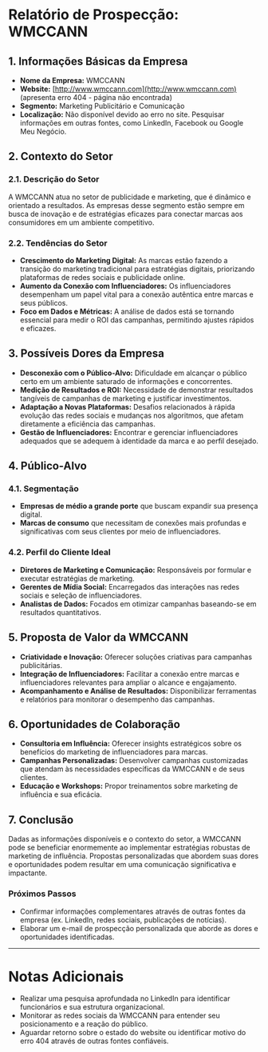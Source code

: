 # Relatório de Prospecção: WMCCANN

## 1. Informações Básicas da Empresa
- **Nome da Empresa:** WMCCANN
- **Website:** [http://www.wmccann.com](http://www.wmccann.com) (apresenta erro 404 - página não encontrada)
- **Segmento:** Marketing Publicitário e Comunicação
- **Localização:** Não disponível devido ao erro no site. Pesquisar informações em outras fontes, como LinkedIn, Facebook ou Google Meu Negócio.

## 2. Contexto do Setor
### 2.1. Descrição do Setor
A WMCCANN atua no setor de publicidade e marketing, que é dinâmico e orientado a resultados. As empresas desse segmento estão sempre em busca de inovação e de estratégias eficazes para conectar marcas aos consumidores em um ambiente competitivo.

### 2.2. Tendências do Setor
- **Crescimento do Marketing Digital:** As marcas estão fazendo a transição do marketing tradicional para estratégias digitais, priorizando plataformas de redes sociais e publicidade online.
- **Aumento da Conexão com Influenciadores:** Os influenciadores desempenham um papel vital para a conexão autêntica entre marcas e seus públicos.
- **Foco em Dados e Métricas:** A análise de dados está se tornando essencial para medir o ROI das campanhas, permitindo ajustes rápidos e eficazes.

## 3. Possíveis Dores da Empresa
- **Desconexão com o Público-Alvo:** Dificuldade em alcançar o público certo em um ambiente saturado de informações e concorrentes.
- **Medição de Resultados e ROI:** Necessidade de demonstrar resultados tangíveis de campanhas de marketing e justificar investimentos.
- **Adaptação a Novas Plataformas:** Desafios relacionados à rápida evolução das redes sociais e mudanças nos algoritmos, que afetam diretamente a eficiência das campanhas.
- **Gestão de Influenciadores:** Encontrar e gerenciar influenciadores adequados que se adequem à identidade da marca e ao perfil desejado.

## 4. Público-Alvo
### 4.1. Segmentação
- **Empresas de médio a grande porte** que buscam expandir sua presença digital.
- **Marcas de consumo** que necessitam de conexões mais profundas e significativas com seus clientes por meio de influenciadores.

### 4.2. Perfil do Cliente Ideal
- **Diretores de Marketing e Comunicação:** Responsáveis por formular e executar estratégias de marketing.
- **Gerentes de Mídia Social:** Encarregados das interações nas redes sociais e seleção de influenciadores.
- **Analistas de Dados:** Focados em otimizar campanhas baseando-se em resultados quantitativos.

## 5. Proposta de Valor da WMCCANN
- **Criatividade e Inovação:** Oferecer soluções criativas para campanhas publicitárias.
- **Integração de Influenciadores:** Facilitar a conexão entre marcas e influenciadores relevantes para ampliar o alcance e engajamento.
- **Acompanhamento e Análise de Resultados:** Disponibilizar ferramentas e relatórios para monitorar o desempenho das campanhas.

## 6. Oportunidades de Colaboração
- **Consultoria em Influência:** Oferecer insights estratégicos sobre os benefícios do marketing de influenciadores para marcas.
- **Campanhas Personalizadas:** Desenvolver campanhas customizadas que atendam às necessidades específicas da WMCCANN e de seus clientes.
- **Educação e Workshops:** Propor treinamentos sobre marketing de influência e sua eficácia.

## 7. Conclusão
Dadas as informações disponíveis e o contexto do setor, a WMCCANN pode se beneficiar enormemente ao implementar estratégias robustas de marketing de influência. Propostas personalizadas que abordem suas dores e oportunidades podem resultar em uma comunicação significativa e impactante.

### Próximos Passos
- Confirmar informações complementares através de outras fontes da empresa (ex. LinkedIn, redes sociais, publicações de notícias).
- Elaborar um e-mail de prospecção personalizada que aborde as dores e oportunidades identificadas. 

---

# Notas Adicionais
- Realizar uma pesquisa aprofundada no LinkedIn para identificar funcionários e sua estrutura organizacional.
- Monitorar as redes sociais da WMCCANN para entender seu posicionamento e a reação do público.
- Aguardar retorno sobre o estado do website ou identificar motivo do erro 404 através de outras fontes confiáveis.